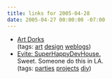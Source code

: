 ```yaml
---
title: links for 2005-04-28
date: 2005-04-27 00:00:00 -07:00
---
```


<ul class="delicious">
	<li>
		<div class="delicious-link"><a href="http://www.artdorks.com/">Art Dorks</a></div>
		<div class="delicious-tags">(tags: <a href="http://del.icio.us/torrez/art">art</a> <a href="http://del.icio.us/torrez/design">design</a> <a href="http://del.icio.us/torrez/weblogs">weblogs</a>)</div>
	</li>
	<li>
		<div class="delicious-link"><a href="http://www.evite.com/pages/invite/viewInvite.jsp?event=ZEYNKPMMQXSDHDYYJLDZ">Evite: SuperHappyDevHouse.</a></div>
		<div class="delicious-extended">Sweet. Someone do this in LA.</div>
		<div class="delicious-tags">(tags: <a href="http://del.icio.us/torrez/parties">parties</a> <a href="http://del.icio.us/torrez/projects">projects</a> <a href="http://del.icio.us/torrez/diy">diy</a>)</div>
	</li>
</ul>
